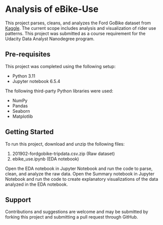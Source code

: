 Analysis of eBike-Use
=====================

This project parses, cleans, and analyzes the Ford GoBike dataset from [Kaggle](https://www.kaggle.com/datasets/chirag02/ford-gobike-2019feb-tripdata). The current scope includes analysis and visualization of rider use patterns. This project was submitted as a course requirement for the Udacity Data Analyst Nanodegree program.

Pre-requisites
---------------------

This project was completed using the following setup:

- Python 3.11
- Jupyter notebook 6.5.4

The following third-party Python libraries were used:
- NumPy
- Pandas
- Seaborn
- Matplotlib

Getting Started
---------------------

To run this project, download and unzip the following files:

1) 201902-fordgobike-tripdata.csv.zip (Raw dataset)
2) ebike_use.ipynb (EDA notebook)

Open the EDA notebook in Jupyter Notebook and run the code to parse, clean, and analyze the raw data.
Open the Summary notebook in Jupyter Notebook and run the code to create explanatory visualizations of the data analyzed in the EDA notebook.

Support
---------------------

Contributions and suggestions are welcome and may be submitted by forking this project and submitting a pull request through GitHub.
